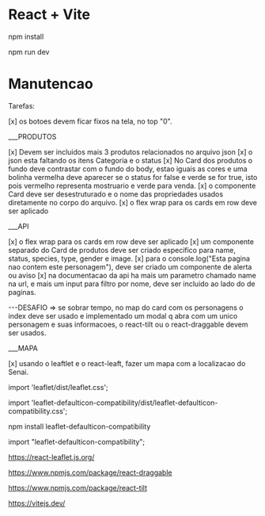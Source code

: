 # React + Vite

npm install

npm run dev

# Manutencao

Tarefas:

[x] os botoes devem ficar fixos na tela, no top "0". 

\_\_\_PRODUTOS

[x] Devem ser incluidos mais 3 produtos relacionados no arquivo json
[x] o json esta faltando os itens Categoria e o status
[x] No Card dos produtos o fundo deve contrastar com o fundo do body, estao iguais as cores e uma bolinha vermelha deve aparecer se o status for false e verde se for true, isto pois vermelho representa mostruario e verde para venda.
[x] o componente Card deve ser desestruturado e o nome das propriedades usados diretamente no corpo do arquivo.
[x] o flex wrap para os cards em row deve ser aplicado

\_\_\_API

[x] o flex wrap para os cards em row deve ser aplicado
[x] um componente separado do Card de produtos deve ser criado especifico para name, status, species, type, gender e image.
[x] para o console.log("Esta pagina nao contem este personagem"), deve ser criado um componente de alerta ou aviso
[x] na documentacao da api ha mais um parametro chamado name na url, e mais um input para filtro por nome, deve ser incluido ao lado do de paginas.

  ---DESAFIO => se sobrar tempo, no map do card com os personagens o index deve ser usado e implementado um modal q abra com um unico personagem e suas informacoes, o react-tilt ou o react-draggable devem ser usados.

\_\_\_MAPA

[x] usando o leaftlet e o react-leaft, fazer um mapa com a localizacao do Senai.

import 'leaflet/dist/leaflet.css';

import 'leaflet-defaulticon-compatibility/dist/leaflet-defaulticon-compatibility.css';

npm install leaflet-defaulticon-compatibility

import "leaflet-defaulticon-compatibility";

https://react-leaflet.js.org/

https://www.npmjs.com/package/react-draggable

https://www.npmjs.com/package/react-tilt

https://vitejs.dev/
